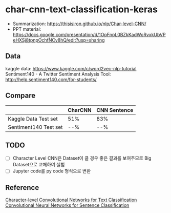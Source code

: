 # char-cnn-text-classification-keras

- Summarization: https://thisisiron.github.io/nlp/Char-level-CNN/
- PPT material: https://docs.google.com/presentation/d/1OpFnpL0BZkKadWoRvxkUbVPeHXSj8tpnpOchfNCv8hQ/edit?usp=sharing

## Data
kaggle data: https://www.kaggle.com/c/word2vec-nlp-tutorial<br>
Sentiment140 - A Twitter Sentiment Analysis Tool: http://help.sentiment140.com/for-students/

## Compare
|                       | CharCNN | CNN Sentence |
|-----------------------|---------|--------------|
| Kaggle Data Test set  | 51%     | 83%          |
| Sentiment140 Test set | --%     | --%          |

## TODO
- [ ] Character Level CNN은 Dataset이 클 경우 좋은 결과를 보여주므로 Big Dataset으로 교체하여 실험
- [ ] Jupyter code를 py code 형식으로 변환

## Reference
[Character-level Convolutional Networks for Text Classification](https://papers.nips.cc/paper/5782-character-level-convolutional-networks-for-text-classification.pdf)<br>
[Convolutional Neural Networks for Sentence Classification](https://arxiv.org/abs/1408.5882)

